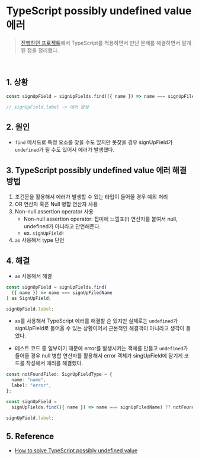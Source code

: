 # TypeScript possibly undefined value 에러

> [진행하던 프로젝트](https://github.com/ChoJinmok/ikehaeyeo)에서 TypeScript를 적용하면서 만난 문제를 해결하면서 알게된 점을 정리했다.

<br />

## 1. 상황

```ts
const signUpField = signUpFields.find(({ name }) => name === signUpFiledName);

// signUpField.label -> 에러 발생
```

## 2. 원인

- `find` 메서드로 특정 요소를 찾을 수도 있지만 못찾을 경우 signUpField가 `undefined`가 될 수도 있어서 에러가 발생했다.

## 3. TypeScript possibly undefined value 에러 해결방법

1. 조건문을 활용해서 에러가 발생할 수 있는 타입이 들어올 경우 예외 처리
2. OR 연산자 혹은 Null 병합 연산자 사용
3. Non-null assertion operator 사용
   - Non-null assertion operator: 접미에 느낌표(!) 연산자를 붙여서 null, undefined가 아니라고 단언해준다.
   - ex. `signUpField!`
4. `as` 사용해서 type 단언

## 4. 해결

- `as` 사용해서 해결

```ts
const signUpField = signUpFields.find(
  ({ name }) => name === signUpFiledName
) as SignUpField;

signUpField.label;
```

- `as`를 사용해서 TypeScript 에러를 해결할 순 있지만 실제로는 `undefined`가 signUpField로 들어올 수 있는 상황이어서 근본적인 해결책이 아니라고 생각이 들었다.

- 테스트 코드 중 일부이기 때문에 error를 발생시키는 객체를 만들고 `undefined`가 들어올 경우 null 병합 연산자를 활용해서 error 객체가 singUpField에 담기게 코드를 작성해서 에러를 해결했다.

```ts
const notFoundFiled: SignUpFieldType = {
  name: "name",
  label: "error",
};

const signUpField =
  signUpFields.find(({ name }) => name === signUpFiledName) ?? notFoundFiled;

signUpField.label;
```

## 5. Reference

- [How to solve TypeScript possibly undefined value](https://linguinecode.com/post/how-to-solve-typescript-possibly-undefined-value)
